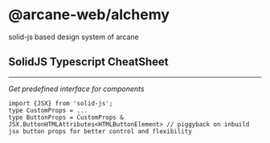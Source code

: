 # @arcane-web/alchemy

solid-js based design system of arcane 


## SolidJS Typescript CheatSheet
---

*Get predefined interface for components*
```
import {JSX} from 'solid-js';
type CustomProps = ...
type ButtonProps = CustomProps & JSX.ButtonHTMLAttributes<HTMLButtonElement> // piggyback on inbuild jsx button props for better control and flexibility
```

